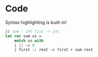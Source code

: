 # Code 

Syntax highlighting is built-in!


```fsharp
// sum : int list -> int
let rec sum xs = 
    match xs with
    | [] -> 0
    | first :: rest -> first + sum rest
```